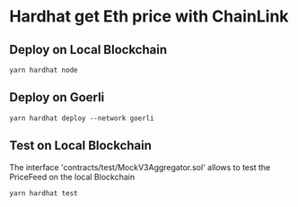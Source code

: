 # Hardhat get Eth price with ChainLink

## Deploy on Local Blockchain

```
yarn hardhat node
```

## Deploy on Goerli

```
yarn hardhat deploy --network goerli
```

## Test on Local Blockchain

The interface 'contracts/test/MockV3Aggregator.sol' allows to test the PriceFeed on the local Blockchain

```
yarn hardhat test
```
